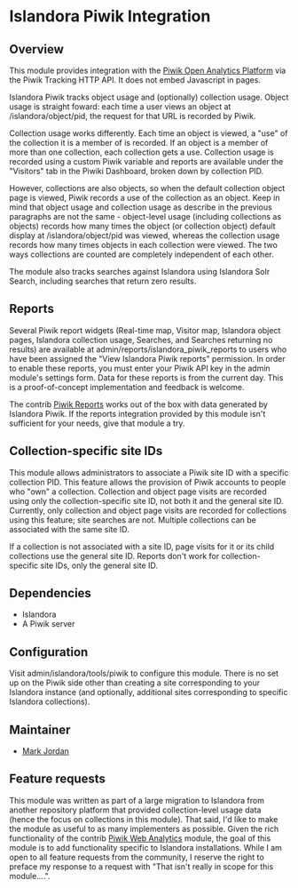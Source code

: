 # Islandora Piwik Integration

## Overview

This module provides integration with the [Piwik Open Analytics Platform](http://piwik.org/) via the Piwik Tracking HTTP API. It does not embed Javascript in pages.

Islandora Piwik tracks object usage and (optionally) collection usage. Object usage is straight foward: each time a user views an object at /islandora/object/pid, the request for that URL is recorded by Piwik.

Collection usage works differently. Each time an object is viewed, a "use" of the collection it is a member of is recorded. If an object is a member of more than one collection, each collection gets a use. Collection usage is recorded using a custom Piwik variable and reports are available under the "Visitors" tab in the Piwiki Dashboard, broken down by collection PID.

However, collections are also objects, so when the default collection object page is viewed, Piwik records a use of the collection as an object. Keep in mind that object usage and collection usage as describe in the previous paragraphs are not the same - object-level usage (including collections as objects) records how many times the object (or collection object) default display at /islandora/object/pid was viewed, whereas the collection usage records how many times objects in each collection were viewed. The two ways collections are counted are completely independent of each other. 

The module also tracks searches against Islandora using Islandora Solr Search, including searches that return zero results.

## Reports

Several Piwik report widgets (Real-time map, Visitor map, Islandora object pages, Islandora collection usage, Searches, and Searches returning no results) are available at admin/reports/islandora_piwik_reports to users who have been assigned the "View Islandora Piwik reports" permission. In order to enable these reports, you must enter your Piwik API key in the admin module's settings form. Data for these reports is from the current day. This is a proof-of-concept implementation and feedback is welcome.

The contrib [Piwik Reports](https://www.drupal.org/project/piwik_reports) works out of the box with data generated by Islandora Piwik. If the reports integration provided by this module isn't sufficient for your needs, give that module a try.

## Collection-specific site IDs

This module allows administrators to associate a Piwik site ID with a specific collection PID. This feature allows the provision of Piwik accounts to people who "own" a collection. Collection and object page visits are recorded using only the collection-specific site ID, not both it and the general site ID. Currently, only collection and object page visits are recorded for collections using this feature; site searches are not. Multiple collections can be associated with the same site ID.

If a collection is not associated with a site ID, page visits for it or its child collections use the general site ID. Reports don't work for collection-specific site IDs, only the general site ID.

## Dependencies

* Islandora
* A Piwik server

## Configuration

Visit admin/islandora/tools/piwik to configure this module. There is no set up on the Piwik side other than creating a site corresponding to your Islandora instance (and optionally, additional sites corresponding to specific Islandora collections).

## Maintainer

* [Mark Jordan](https://github.com/mjordan)

## Feature requests

This module was written as part of a large migration to Islandora from another repository platform that provided collection-level usage data (hence the focus on collections in this module). That said, I'd like to make the module as useful to as many implementers as possible. Given the rich functionality of the contrib [Piwik Web Analytics](https://www.drupal.org/project/piwik) module, the goal of this module is to add functionality specific to Islandora installations. While I am open to all feature requests from the community, I reserve the right to preface my response to a request with "That isn't really in scope for this module....".
